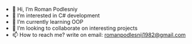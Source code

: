 - 👋 Hi, I’m Roman Podlesniy
- 👀 I’m interested in C# development
- 🌱 I’m currently learning OOP
- 💞️ I’m looking to collaborate on interesting projects
- 📫 How to reach me? write on email: romanpodlesnij1982@gmail.com

<!---
Roman20282/Roman20282 is a ✨ special ✨ repository because its `README.md` (this file) appears on your GitHub profile.
You can click the Preview link to take a look at your changes.
--->
